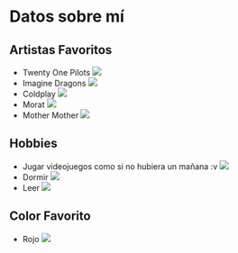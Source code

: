 # Datos sobre mí
## Artistas Favoritos
- Twenty One Pilots ![](https://www.youtube.com/watch?v=pXRviuL6vMY&ab_channel=FueledByRamen)
- Imagine Dragons ![](https://www.youtube.com/watch?v=1DoI5WTjd3w&ab_channel=ImagineDragonsVEVO)
- Coldplay ![](https://www.youtube.com/watch?v=YykjpeuMNEk&ab_channel=Coldplay)
- Morat ![](https://www.youtube.com/watch?v=IPJ7_m3Go9o&ab_channel=MoratVEVO)
- Mother Mother ![](https://www.youtube.com/watch?v=_ikArCV_zD0&ab_channel=MotherMother-Topic)
## Hobbies
- Jugar videojuegos como si no hubiera un mañana :v ![](https://www.pandasecurity.com/es/mediacenter/src/uploads/2015/07/game-boy.jpg)
- Dormir ![](https://cdn.generadormemes.com/media/created/0s0iy0e2t9jbwje8vcxprj7d1opufpznz56eaui7p3bh1d7bdyf1dla1wuk4e5v.jpg)
- Leer ![](https://media.makeameme.org/created/me-gusta-leer-5c1149.jpg)
## Color Favorito
- Rojo ![](https://www.mdzol.com/u/fotografias/m/2020/3/12/f608x342-25473_55196_27.jpg)
